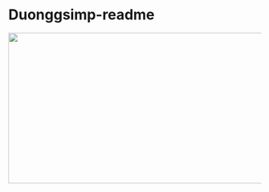 # Duonggsimp-readme
<div align="center">
  <img src="[https://media.giphy.com/media/dWesBcTLavkZuG35MI/giphy.gif](https://th.bing.com/th/id/R.6dbf3c6509b3510a1f32a1e736946269?rik=gLqYov0j3enyUA&pid=ImgRaw&r=0)" width="600" height="300"/>
</div>
